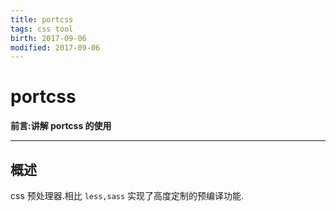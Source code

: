 ```yaml
---
title: portcss    
tags: css tool      
birth: 2017-09-06      
modified: 2017-09-06      
---
```


portcss
===
**前言:讲解 portcss 的使用**

---

## 概述
css 预处理器.相比 `less,sass` 实现了高度定制的预编译功能.


